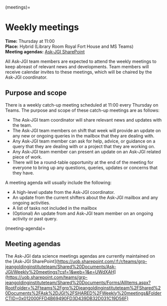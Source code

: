 (meetings)=
# Weekly meetings

**Time:** Thursday at 11:00  
**Place:** Hybrid (Library Room Royal Fort House and MS Teams)  
**Meeting agendas:** [Ask-JGI SharePoint](https://uob.sharepoint.com/teams/grp-jeangoldinginstituteteam/Shared%20Documents/Forms/AllItems.aspx?RootFolder=%2Fteams%2Fgrp%2Djeangoldinginstituteteam%2FShared%20Documents%2FAsk%2DJGI%2FSHARED%2FWeekly%20meetings&FolderCTID=0x012000FFD4B69490FD3D439DB32D031C19D56F)

All Ask-JGI team members are expected to attend the weekly meetings to
keep abreast of relevant news and developments. Team members will
receive calendar invites to these meetings, which will be chaired by
the Ask-JGI coordinator.

## Purpose and scope

There is a weekly catch-up meeting scheduled at 11:00 every Thursday
on Teams. The purpose and scope of these catch-up meetings are as follows:
- The Ask-JGI team coordinator will share relevant news and updates
  with the team.
- The Ask-JGI team members on shift that week will provide an update
  on any new or ongoing queries in the mailbox that they are dealing
  with.
- Any Ask-JGI team member can ask for help, advice, or guidance on a query that
  they are dealing with or a project that they are working on.
- Any Ask-JGI team member can present an update on an Ask-JGI related
  piece of work.
- There will be a round-table opportunity at the end of the meeting
  for everyone to bring up any questions, queries, updates or concerns
  that they have.
  
  
A meeting agenda will usually include the following:
- A high-level update from the Ask-JGI coordinator.
- An update from the current shifters about the Ask-JGI mailbox and
  any ongoing activities.
- A list of tasks not included in the mailbox
- (Optional) An update from and Ask-JGI team member on an ongoing
  activity or past query.
  
(meeting-agenda)=
## Meeting agendas

The Ask-JGI data science meetings agendas are currently maintained on
the [Ask-JGI SharePoint](https://uob.sharepoint.com/:f:/r/teams/grp-jeangoldinginstituteteam/Shared%20Documents/Ask-JGI/Weekly%20meetings?csf=1&web=1&e=UWdXAH](https://uob.sharepoint.com/teams/grp-jeangoldinginstituteteam/Shared%20Documents/Forms/AllItems.aspx?RootFolder=%2Fteams%2Fgrp%2Djeangoldinginstituteteam%2FShared%20Documents%2FAsk%2DJGI%2FSHARED%2FWeekly%20meetings&FolderCTID=0x012000FFD4B69490FD3D439DB32D031C19D56F)


